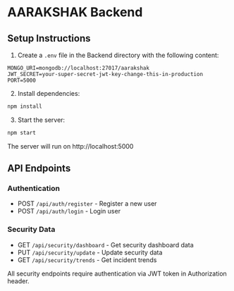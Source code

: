 # AARAKSHAK Backend

## Setup Instructions

1. Create a `.env` file in the Backend directory with the following content:
```
MONGO_URI=mongodb://localhost:27017/aarakshak
JWT_SECRET=your-super-secret-jwt-key-change-this-in-production
PORT=5000
```

2. Install dependencies:
```bash
npm install
```

3. Start the server:
```bash
npm start
```

The server will run on http://localhost:5000

## API Endpoints

### Authentication
- POST `/api/auth/register` - Register a new user
- POST `/api/auth/login` - Login user

### Security Data
- GET `/api/security/dashboard` - Get security dashboard data
- PUT `/api/security/update` - Update security data
- GET `/api/security/trends` - Get incident trends

All security endpoints require authentication via JWT token in Authorization header. 